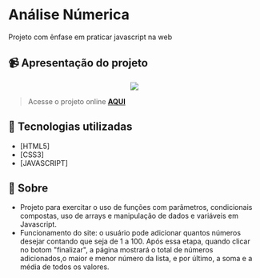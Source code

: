 # Análise Númerica
Projeto com ênfase em praticar javascript na web 

## 📹 Apresentação do projeto
<div align="center">
  <img src="https://user-images.githubusercontent.com/99294586/199591227-8f227c6a-08ab-4693-abf1-6f6e4ae1223a.jpeg" >
</div>

> Acesse o projeto online **[AQUI](https://analisenum1.netlify.app/)**
## 🚀 Tecnologias utilizadas

- [HTML5] 
- [CSS3]
- [JAVASCRIPT]

## 📝 Sobre

- Projeto para exercitar o uso de funções com parâmetros, condicionais compostas, uso de arrays e manipulação de dados e variáveis em Javascript.
- Funcionamento do site: o usuário pode adicionar quantos números desejar contando que seja de 1 a 100. Após essa etapa, quando clicar no botom "finalizar", a página mostrará o total de números adicionados,o maior e menor número da lista, e por último, a soma e a média de todos os valores.
